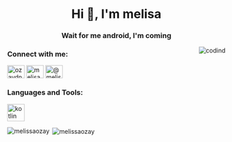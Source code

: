 <h1 align="center">Hi 👋, I'm melisa</h1>
<h3 align="center">Wait for me android, I'm coming</h3>
<img align="right" alt="codind" with="400" src="https://www.hareketligifler.net/cat-basari-1574.htm">
<h3 align="left">Connect with me:</h3>
<p align="left">
<a href="https://twitter.com/ozaydnmelisaa" target="blank"><img align="center" src="https://raw.githubusercontent.com/rahuldkjain/github-profile-readme-generator/master/src/images/icons/Social/twitter.svg" alt="ozaydnmelisaa" height="30" width="40" /></a>
<a href="https://linkedin.com/in/melisa özaydin" target="blank"><img align="center" src="https://raw.githubusercontent.com/rahuldkjain/github-profile-readme-generator/master/src/images/icons/Social/linked-in-alt.svg" alt="melisa özaydin" height="30" width="40" /></a>
<a href="https://medium.com/@melisa.zaydin" target="blank"><img align="center" src="https://raw.githubusercontent.com/rahuldkjain/github-profile-readme-generator/master/src/images/icons/Social/medium.svg" alt="@melisa.zaydin" height="30" width="40" /></a>
</p>

<h3 align="left">Languages and Tools:</h3>
<p align="left"> <a href="https://kotlinlang.org" target="_blank" rel="noreferrer"> <img src="https://www.vectorlogo.zone/logos/kotlinlang/kotlinlang-icon.svg" alt="kotlin" width="40" height="40"/> </a> </p>

<p><img align="left" src="https://github-readme-stats.vercel.app/api/top-langs?username=melissaozay&show_icons=true&locale=en&layout=compact" alt="melissaozay" /></p>

<p>&nbsp;<img align="center" src="https://github-readme-stats.vercel.app/api?username=melissaozay&show_icons=true&locale=en" alt="melissaozay" /></p>
